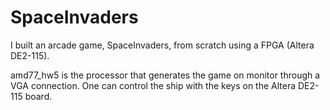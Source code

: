 # SpaceInvaders
I built an arcade game, SpaceInvaders, from scratch using a FPGA (Altera DE2-115).

amd77_hw5 is the processor that generates the game on monitor through a VGA connection.
One can control the ship with the keys on the Altera DE2-115 board.
